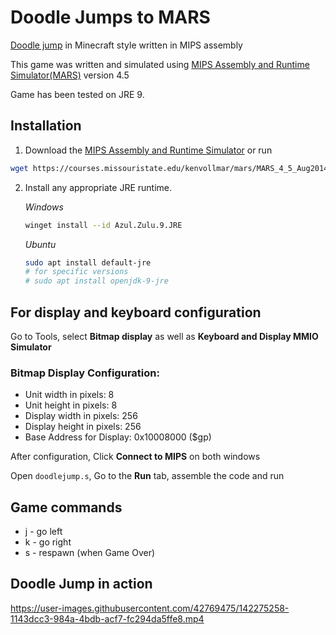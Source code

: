 # Doodle Jumps to MARS
[Doodle jump](https://poki.com/en/g/doodle-jump "The original") in Minecraft style written in MIPS assembly 

This game was written and simulated using [MIPS Assembly and Runtime Simulator(MARS)](http://courses.missouristate.edu/kenvollmar/mars/ "Please download and give the game a try🥺") version 4.5

Game has been tested on JRE 9. 

## Installation
1. Download the [MIPS Assembly and Runtime Simulator](https://courses.missouristate.edu/kenvollmar/mars/download.htm) or run
```bash
wget https://courses.missouristate.edu/kenvollmar/mars/MARS_4_5_Aug2014/Mars4_5.jar
```

2. Install any appropriate JRE runtime. 

    *Windows*
   
    ```bash
    winget install --id Azul.Zulu.9.JRE
    ```

    *Ubuntu*
    ```bash
    sudo apt install default-jre 
    # for specific versions
    # sudo apt install openjdk-9-jre 
    ```

## For display and keyboard configuration
Go to Tools, select **Bitmap display** as well as **Keyboard and Display MMIO Simulator**
### Bitmap Display Configuration:
- Unit width in pixels: 8
- Unit height in pixels: 8
- Display width in pixels: 256
- Display height in pixels: 256
- Base Address for Display: 0x10008000 ($gp)

After configuration, Click **Connect to MIPS** on both windows

Open `doodlejump.s`, Go to the **Run** tab, assemble the code and run

## Game commands
- j - go left
- k - go right
- s - respawn (when Game Over)

## Doodle Jump in action 

https://user-images.githubusercontent.com/42769475/142275258-1143dcc3-984a-4bdb-acf7-fc294da5ffe8.mp4
